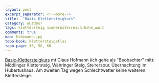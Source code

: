 ```yaml
---
layout: post
excerpt_separator: <!--more-->
title:  "Basic Klettersteigkurs"
category: outdoor
tags: klettersteig niederösterreich hohe_wand
comments: true
map: hohewand.jpg
topo-book: klettersteigatlas
topo-page: 38, 58, 66
---
```

[Basic-Klettersteigkurs](http://alpenverein-edelweiss.at/edelweiss/programm/index_detail.php?veranstaltungId=19416&sektionId=104) mt Claus Hofmann (ich gehe als "Beobachter" mit): Mödlinger Klettersteig, Währinger Steig, Steirerspur. Übernachtung im Hubertushaus. Am zweiten Tag wegen Schlechtwetter keine weiteren Klettersteige.
